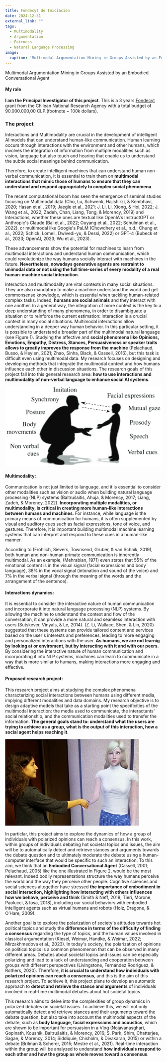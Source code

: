 ```yaml
---
title: Fondecyt de Iniciacion
date: 2024-12-31
external_link: ""
tags:
  - Multimodality
  - Argumentation
  - Fairness
  - Natural Language Processing
image:
  caption: 'Multimodal Argumentation Mining in Groups Assisted by an Embodied Conversational Agent. An example of Social Agent from FurChat. Credit: The National Robotarium'
---
```


Multimodal Argumentation Mining in Groups Assisted by an Embodied Conversational Agent 
<!--more-->

#### My role

**I am the Principal Investigator of this project**. This is a 3 years [Fondecyt](https://anid.cl/concursos/concurso-de-proyectos-fondecyt-de-iniciacion-en-investigacion-2025/) grant from the Chilean National Research Agency with a total budget of 90.000.000,00 CLP.(footnote ~ 100k dollars). 

### The project 

Interactions and Multimodality are crucial in the development of intelligent AI models that can understand human-like communication. Human learning occurs through interactions with the environment and other humans, which involves the integration of information from multiple modalities such as vision, language but also touch and hearing that enable us to understand the subtle social meanings behind communication. 

Therefore, to create intelligent machines that can understand human non-verbal communication, it is essential to train them on **multimodal interactions that mimic those of humans to ensure that they can understand and respond appropriately to complex social phenomena**.

The recent computational boom has seen the emergence of seminal studies focusing on Multimodal data (Cho, Lu, Schwenk, Hajishirzi, & Kembhavi, 2020; Hasan et al., 2019; Jaegle et al., 2021; J. Li, Li, Xiong, & Hoi, 2022; J. Wang et al., 2022; Zadeh, Chan, Liang, Tong, & Morency, 2019)⁠ and Interactions, whether these ones are textual like OpenIA's InstructGPT or Anthropic's Claude  (Bai et al., 2022; Ouyang et al., 2022; Schulman et al., 2022)⁠, or multimodal like Google's PaLM (Chowdhery et al., n.d.; Chung et al., 2022; Schick, Lomeli, Dwivedi-yu, & Dessì, 2022)⁠ or GPT-4 (Bubeck et al., 2023; OpenAI, 2023; Wu et al., 2023)⁠. 

These advancements show the potential for machines to learn from multimodal interactions and understand human communication, which could revolutionize the way humans socially interact with machines in the future. **Nevertheless, nowadays generative agents are restraint to unimodal data or not using the full time-series of every modality of a real human-machine social interaction**. 

Interaction and multimodality are vital contexts in many social situations. They are also mandatory to make a machine understand the world and get commonsense knowledge, which is essential when tackling human-related complex tasks. Indeed, **humans are social animals** and they interact with one another. In a general way, the integration of more context is the key to a deep understanding of many phenomena, in order to disambiguate a situation or to reinforce the current estimation: interaction is a crucial context in many social situations. Multimodal interactions allow understanding in a deeper way human behavior. In this particular setting, it is possible to understand a broader part of the multimodal natural language (see Figure 1). Studying the affective and **social phenomena like Opinions, Emotions, Empathy, Distress, Stances, Persuasiveness or speaker traits allows to greatly improves the response from the machine** (Pelachaud, Busso, & Heylen, 2021; Zhao, Sinha, Black, & Cassell, 2016)⁠, but this task is difficult even using multimodal data. My research focuses on designing and developing methods that integrate the multimodal context and how humans influence each other in discussion situations. The research goals of this project fall into this general research area: **how to use interactions and multimodality of non-verbal language to enhance social AI systems**.  
 
![interaction](interaction.png "Examples of non-verbal language involved in a social interaction from Vinciarelli (2009)")

#### Multimodality: 

Communication is not just limited to language, and it is essential to consider other modalities such as vision or audio when building natural language processing (NLP) systems (Baltrušaitis, Ahuja, & Morency, 2017; Liang, Zadeh, & Morency, 2022)⁠. **Incorporating multiple modalities, or multimodality, is critical in creating more human-like interactions between humans and machines**. For instance, while language is the primary means of communication for humans, it is often supplemented by visual and auditory cues such as facial expressions, tone of voice, and gestures. Therefore, it is important building multimodal machine learning systems that can interpret and respond to these cues in a human-like manner.

According to (Fröhlich, Sievers, Townsend, Gruber, & van Schaik, 2019)⁠, both human and non-human primate communication is inherently multimodal. As an example, (Mehrabian, 1971)⁠ even states that 55% of the emotional content is in the visual signal (facial expressions and body language), 38% in the vocal signal (intonation and sound of the voice) and 7% in the verbal signal (through the meaning of the words and the arrangement of the sentence).

#### Interactions dynamics: 

It is essential to consider the interactive nature of human communication and incorporate it into natural language processing (NLP) systems. By allowing the machine to understand the context and flow of the conversation, it can provide a more natural and seamless interaction with users (Sutskever, Vinyals, & Le, 2014)⁠. (Z. Li, Wallace, Shen, & Lin, 2020)⁠ suggested that these systems can provide tailored content and services based on the user's interests and preferences, leading to more engaging and personalized interactions with the user. **As humans, we are not learnig by looking at or enviroment, but by interacting with it and with our peers**. By considering the interactive nature of human communication and incorporating it into NLP systems, machines can learn to communicate in a way that is more similar to humans, making interactions more engaging and effective.  

#### Proposed research project: 

This research project aims at studying the complex phenomena characterizing social interactions between humans using different media, implying different modalities and data domains. My research objective is to design adaptive models that take as a starting point the specificities of the multimodal interaction: the media used to communicate, the interactants' social relationship, and the communication modalities used to transfer the information. **The general goals stand to: understand what the users are trying to achieve as a group, what is the output of this interaction, how a social agent helps reaching it**. 
 
![beatrice_eca](beatrice_eca.jpeg "[Beatrice Bianccardi](https://beatricebiancardi.gitlab.io/) interacting with the virtual agent Greta")


In particlar, this project aims to explore the dynamics of how a group of individuals with polarized opinions can reach a consensus. In this work, within groups of individuals debating hot societal topics and issues, the aim will be to automatically detect and retrieve stances and arguments towards the debate question and to ultimately moderate the debate using a human-computer interface that would be specific to such an interaction. To this aim, we think that an **Embodied Conversational Agent** (Cassell, 2001; Pelachaud, 2005)⁠ like the one illustrated in Figure 2, would be the most relevant. Indeed bodily representations structure the way humans perceive the world and the way they perceive other people. Cognitive sciences and social sciences altogether have stressed **the importance of embodiment in social interaction, highlighting how interacting with others influences how we behave, perceive and think** (Smith & Neff, 2018; Tieri, Morone, Paolucci, & Iosa, 2018)⁠, including our social behaviors with embodied intelligent agents such as virtual humans and robots (Holz, Dragone, & O’Hare, 2009)⁠. 

Another goal is to explore the polarization of society's attitudes towards hot political topics and study the **difference in terms of the difficulty of finding a consensus** regarding the type of topics, and the human values involved in classical argumentation (Kiesel, Weimar, Handke, & Weimar, 2022; Mirzakhmedova et al., 2023)⁠. In today's society, the polarization of opinions on political topics is a common phenomenon that can be observed in many different areas. Debates about societal topics and issues can be especially polarizing and lead to a lack of understanding and cooperation between groups with different perspectives (Livingstone, Fernández Rodriguez, & Rothers, 2020)⁠. Therefore, **it is crucial to understand how individuals with polarized opinions can reach a consensus**, and this is the aim of this research project. To achieve it, this project plans to develop an automatic approach to **detect and retrieve the stance and arguments** of individuals involved in real-time multimodal debates about hot societal topics. 

This research aims to delve into the complexities of group dynamics in polarized debates on societal issues. To achieve this, we will not only automatically detect and retrieve stances and their arguments toward the debate question, but also take into account the multimodal aspects of the debate, such as **body language, facial expressions and acoustics**, which are shown to be important for persuasion in a Vlog (Nojavanasghari, Gopinath, Koushik, Baltrušaitis, & Morency, 2016; S. Park, Shim, Chatterjee, Sagae, & Morency, 2014; Siddiquie, Chisholm, & Divakaran, 2015)⁠ or within a debate (Brilman & Scherer, 2015; Mestre et al., 2021)⁠. Real-time interaction within the group will be analyzed to understand **how individuals respond to each other and how the group as whole moves toward a consensus**. 
